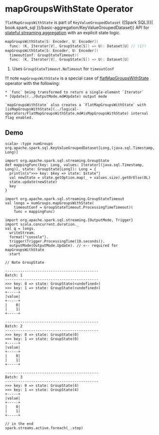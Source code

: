# mapGroupsWithState Operator

`flatMapGroupsWithState` is part of `KeyValueGroupedDataset` ([Spark SQL]({{ book.spark_sql }}/basic-aggregation/KeyValueGroupedDataset)) API for [stateful streaming aggregation](../streaming-aggregation/index.md) with an explicit state logic.

```scala
mapGroupsWithState[S: Encoder, U: Encoder](
  func: (K, Iterator[V], GroupState[S]) => U): Dataset[U] // (1)!
mapGroupsWithState[S: Encoder, U: Encoder](
  timeoutConf: GroupStateTimeout)(
  func: (K, Iterator[V], GroupState[S]) => U): Dataset[U]
```

1. Uses `GroupStateTimeout.NoTimeout` for `timeoutConf`

!!! note
    `mapGroupsWithState` is a special case of [flatMapGroupsWithState](flatMapGroupsWithState.md) operator with the following:

    * `func` being transformed to return a single-element `Iterator`
    * [Update](../OutputMode.md#Update) output mode

    `mapGroupsWithState` also creates a `FlatMapGroupsWithState` with [isMapGroupsWithState](../logical-operators/FlatMapGroupsWithState.md#isMapGroupsWithState) internal flag enabled.

## Demo

```text
scala> :type numGroups
org.apache.spark.sql.KeyValueGroupedDataset[Long,(java.sql.Timestamp, Long)]

import org.apache.spark.sql.streaming.GroupState
def mappingFunc(key: Long, values: Iterator[(java.sql.Timestamp, Long)], state: GroupState[Long]): Long = {
  println(s">>> key: $key => state: $state")
  val newState = state.getOption.map(_ + values.size).getOrElse(0L)
  state.update(newState)
  key
}

import org.apache.spark.sql.streaming.GroupStateTimeout
val longs = numGroups.mapGroupsWithState(
    timeoutConf = GroupStateTimeout.ProcessingTimeTimeout)(
    func = mappingFunc)

import org.apache.spark.sql.streaming.{OutputMode, Trigger}
import scala.concurrent.duration._
val q = longs.
  writeStream.
  format("console").
  trigger(Trigger.ProcessingTime(10.seconds)).
  outputMode(OutputMode.Update). // <-- required for mapGroupsWithState
  start

// Note GroupState

-------------------------------------------
Batch: 1
-------------------------------------------
>>> key: 0 => state: GroupState(<undefined>)
>>> key: 1 => state: GroupState(<undefined>)
+-----+
|value|
+-----+
|    0|
|    1|
+-----+

-------------------------------------------
Batch: 2
-------------------------------------------
>>> key: 0 => state: GroupState(0)
>>> key: 1 => state: GroupState(0)
+-----+
|value|
+-----+
|    0|
|    1|
+-----+

-------------------------------------------
Batch: 3
-------------------------------------------
>>> key: 0 => state: GroupState(4)
>>> key: 1 => state: GroupState(4)
+-----+
|value|
+-----+
|    0|
|    1|
+-----+

// in the end
spark.streams.active.foreach(_.stop)
```
